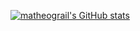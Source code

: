 [![matheograil's GitHub stats](https://github-readme-stats.vercel.app/api?username=matheograil)](https://github.com/anuraghazra/github-readme-stats)

